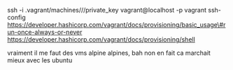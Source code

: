 ssh -i .vagrant/machines/<hostname>/<provider>/private_key vagrant@localhost -p <port-number>
vagrant ssh-config
https://developer.hashicorp.com/vagrant/docs/provisioning/basic_usage\#run-once-always-or-never
https://developer.hashicorp.com/vagrant/docs/provisioning/shell

vraiment il me faut des vms alpine alpines, bah non en fait ca marchait mieux avec les ubuntu
